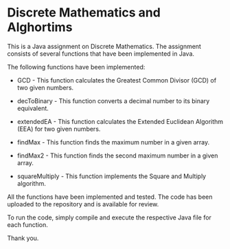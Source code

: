 # Discrete Mathematics and Alghortims

This is a Java assignment on Discrete Mathematics. The assignment consists of several functions that have been implemented in Java.

The following functions have been implemented:

* GCD - This function calculates the Greatest Common Divisor (GCD) of two given numbers.

* decToBinary - This function converts a decimal number to its binary equivalent.

* extendedEA - This function calculates the Extended Euclidean Algorithm (EEA) for two given numbers.

* findMax - This function finds the maximum number in a given array.

* findMax2 - This function finds the second maximum number in a given array.

* squareMultiply - This function implements the Square and Multiply algorithm.

All the functions have been implemented and tested. The code has been uploaded to the repository and is available for review.

To run the code, simply compile and execute the respective Java file for each function.

Thank you.

